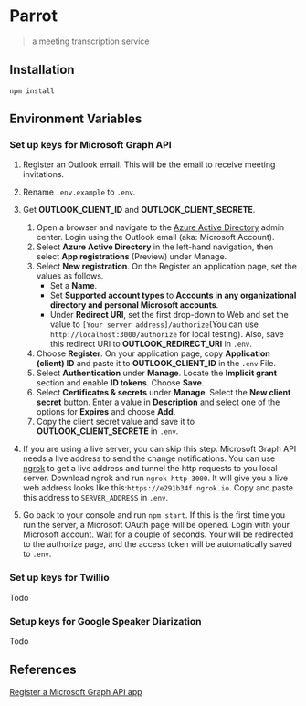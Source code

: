 # Parrot
> a meeting transcription service

## Installation
```shell script
npm install
```
## Environment Variables
### Set up keys for Microsoft Graph API
1. Register an Outlook email. This will be the email to receive meeting invitations.

2. Rename `.env.example` to `.env`. 

3. Get **OUTLOOK_CLIENT_ID** and **OUTLOOK_CLIENT_SECRETE**.
    1. Open a browser and navigate to the [Azure Active Directory](https://aad.portal.azure.com) admin center. Login using the Outlook email (aka: Microsoft Account).
    2. Select **Azure Active Directory** in the left-hand navigation, then select **App registrations** (Preview) under Manage.
    3. Select **New registration**. On the Register an application page, set the values as follows.
        - Set a **Name**.
        - Set **Supported account types** to **Accounts in any organizational directory and personal Microsoft accounts**.
        - Under **Redirect URI**, set the first drop-down to Web and set the value to `[Your server address]/authorize`(You can use `http://localhost:3000/authorize` for local testing). Also, save this redirect URI to **OUTLOOK_REDIRECT_URI** in `.env`.
    4. Choose **Register**. On your application page, copy **Application (client) ID** and paste it to **OUTLOOK_CLIENT_ID** in the `.env` File.
    5. Select **Authentication** under **Manage**. Locate the **Implicit grant** section and enable **ID tokens**. Choose **Save**.
    6. Select **Certificates & secrets** under **Manage**. Select the **New client secret** button. Enter a value in **Description** and select one of the options for **Expires** and choose **Add**.
    7. Copy the client secret value and save it to **OUTLOOK_CLIENT_SECRETE** in `.env`.

4. If you are using a live server, you can skip this step. Microsoft Graph API needs a live address to send the change notifications. You can use [ngrok](https://ngrok.com/) to get a live address and tunnel the http requests to you local server. Download ngrok and run `ngrok http 3000`. It will give you a live web address looks like this:`https://e291b34f.ngrok.io`. Copy and paste this address to `SERVER_ADDRESS` in `.env`. 

5. Go back to your console and run `npm start`. If this is the first time you run the server, a Microsoft OAuth page will be opened. Login with your Microsoft account. Wait for a couple of seconds. Your will be redirected to the authorize page, and the access token will be automatically saved to `.env`.

### Set up keys for Twillio
Todo

### Setup keys for Google Speaker Diarization
Todo

## References
[Register a Microsoft Graph API app](https://docs.microsoft.com/en-us/outlook/rest/node-tutorial#register-the-app)
